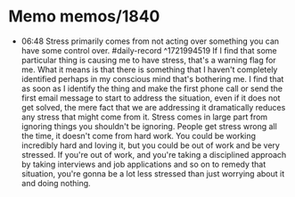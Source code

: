 # Memo memos/1840
- 06:48 Stress primarily comes from not acting over something you can have some control over. #daily-record ^1721994519
If I find that some particular thing is causing me to have stress, that's a warning flag for me.
What it means is that there is something that I haven't completely identified perhaps in my conscious mind that's bothering me. I find that as soon as I identify the thing and make the first phone call or send the first email message to start to address the situation, even if it does not get solved, the mere fact that we are addressing it dramatically reduces any stress that might come from it.
Stress comes in large part from ignoring things you shouldn't be ignoring. People get stress wrong all the time, it doesn't come from hard work. You could be working incredibly hard and loving it, but you could be out of work and be very stressed. If you're out of work, and you're taking a disciplined approach by taking interviews and job applications and so on to remedy that situation, you're gonna be a lot less stressed than just worrying about it and doing nothing.